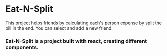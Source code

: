 # Eat-N-Split

This project helps friends by calculating each's person expense by split the bill in the end.
You can select and add a new friend.

### Eat-N-Split is a project built with react, creating different components.
